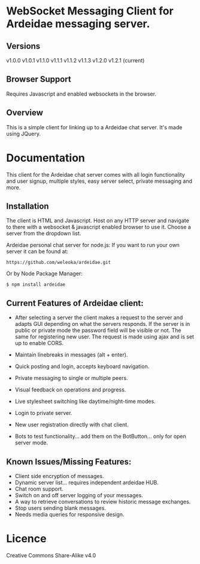 
WebSocket Messaging Client for Ardeidae messaging server.
=================================================

Versions
---------------
v1.0.0
v1.0.1
v1.1.0
v1.1.1
v1.1.2
v1.1.3
v1.2.0
v1.2.1 (current)

Browser Support
---------------
Requires Javascript and enabled websockets in the browser.


Overview
--------
This is a simple client for linking up to a Ardeidae chat server. It's made using JQuery.



Documentation
=============

This client for the Ardeidae chat server comes with all login functionality and user signup, multiple styles, easy server select, private messaging and more.




Installation
------------

The client is HTML and Javascript. Host on any HTTP server and navigate to there with a websocket & javascript enabled browser to use it. Choose a server from the dropdown list.


Ardeidae personal chat server for node.js:
If you want to run your own server it can be found at:

    https://github.com/weleoka/ardeidae.git

Or by Node Package Manager:

    $ npm install ardeidae



Current Features of Ardeidae client:
-----------------
* After selecting a server the client makes a request to the server and adapts GUI depending on what the servers responds. If the server is in public or private mode the password field will be visible or not. The same for registering new user. The request is made using ajax and is set up to enable CORS.
* Maintain linebreaks in messages (alt + enter).
* Quick posting and login, accepts keyboard navigation.
* Private messaging to single or multiple peers.
* Visual feedback on operations and progress.
* Live stylesheet switching like daytime/night-time modes.
* Login to private server.
* New user registration directly with chat client.

* Bots to test functionality... add them on the BotButton... only for open server mode.



Known Issues/Missing Features:
------------------------------
* Client side encryption of messages.
* Dynamic server list... requires independent ardeidae HUB.
* Chat room support.
* Switch on and off server logging of your messages.
* A way to retrieve conversations to review historic message exchanges.
* Stop users sending blank messages.
* Needs media queries for responsive design.


Licence
==============

Creative Commons Share-Alike v4.0
